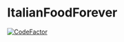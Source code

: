 # ItalianFoodForever
[![CodeFactor](https://www.codefactor.io/repository/github/gabehoban/italianfoodforever/badge?s=8f15c244aea8e2cf706d939254962ecd5e4d179e)](https://www.codefactor.io/repository/github/gabehoban/italianfoodforever)

